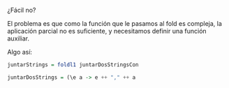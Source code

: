 ¿Fácil no?

El problema es que como la función que le pasamos al fold es compleja, la aplicación parcial no es suficiente, y necesitamos definir una función auxiliar. 

Algo así:

```haskell
juntarStrings = foldl1 juntarDosStringsCon

juntarDosStrings = (\e a -> e ++ "," ++ a
```
